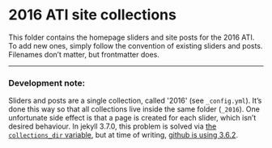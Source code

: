 # 2016 ATI site collections

This folder contains the homepage sliders and site posts for the 2016 ATI. To add new ones, simply follow the convention of existing sliders and posts. Filenames don’t matter, but frontmatter does.

---

### Development note:

Sliders and posts are a single collection, called '2016' (see `_config.yml`). It’s done this way so that all collections live inside the same folder (`_2016`). One unfortunate side effect is that a page is created for each slider, which isn’t desired behaviour. In jekyll 3.7.0, this problem is solved via [the `collections_dir` variable](https://jekyllrb.com/docs/collections/), but at time of writing, [github is using 3.6.2](https://pages.github.com/versions/).
